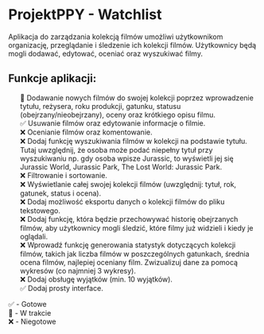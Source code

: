 # ProjektPPY - Watchlist

Aplikacja do zarządzania kolekcją filmów umożliwi użytkownikom organizację, przeglądanie i śledzenie ich
kolekcji filmów. Użytkownicy będą mogli dodawać, edytować, oceniać oraz wyszukiwać filmy.

## Funkcje aplikacji: 

<ul style="list-style-type: none">
    <li>🚧 Dodawanie nowych filmów do swojej kolekcji poprzez wprowadzenie tytułu, reżysera, roku produkcji, gatunku, statusu (obejrzany/nieobejrzany), oceny oraz krótkiego opisu filmu. </li>
    <li>✅ Usuwanie filmów oraz edytowanie informacje o filmie. </li>
    <li>❌ Ocenianie filmów oraz komentowanie. </li>
    <li>❌ Dodaj funkcję wyszukiwania filmów w kolekcji na podstawie tytułu. Tutaj uwzględnij, że osoba może podać niepełny tytuł przy wyszukiwaniu np. gdy osoba wpisze Jurassic, to wyświetli jej się Jurassic World, Jurassic Park, The Lost World: Jurassic Park. </li>
    <li>❌ Filtrowanie i sortowanie. </li>
    <li>❌ Wyświetlanie całej swojej kolekcji filmów (uwzględnij: tytuł, rok, gatunek, status i ocena).</li>
    <li>❌ Dodaj możliwość eksportu danych o kolekcji filmów do pliku tekstowego. </li>
    <li>❌ Dodaj funkcję, która będzie przechowywać historię obejrzanych filmów, aby użytkownicy mogli śledzić, które filmy już widzieli i kiedy je oglądali.</li>
    <li>❌ Wprowadź funkcję generowania statystyk dotyczących kolekcji filmów, takich jak liczba filmów w poszczególnych gatunkach, średnia ocena filmów, najlepiej oceniany film. Zwizualizuj dane za pomocą wykresów (co najmniej 3 wykresy). </li>
    <li>❌ Dodaj obsługę wyjątków (min. 10 wyjątków). </li>
    <li>✅ Dodaj prosty interface. </li>
</ul>




✅ - Gotowe <br>
🚧 - W trakcie <br>
❌ - Niegotowe <br>
